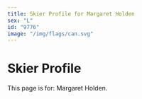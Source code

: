 ```yaml
---
title: Skier Profile for Margaret Holden
sex: "L"
id: "9776"
image: "/img/flags/can.svg" 
---
```


# Skier Profile

This page is for: Margaret Holden.
    